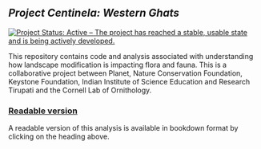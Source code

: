 ## *Project Centinela: Western Ghats*  

<!-- badges: start -->

[![Project Status: Active – The project has reached a stable, usable state and is being actively developed.](https://www.repostatus.org/badges/latest/active.svg)](https://www.repostatus.org/#active) <!-- badges: end -->

This repository contains code and analysis associated with understanding how landscape modification is impacting flora and fauna. This is a collaborative project between Planet, Nature Conservation Foundation, Keystone Foundation, Indian Institute of Science Education and Research Tirupati and the Cornell Lab of Ornithology.    

### [Readable version](https://vjjan91.github.io/project-centinela-westernGhats/)

A readable version of this analysis is available in bookdown format by clicking on the heading above.  

